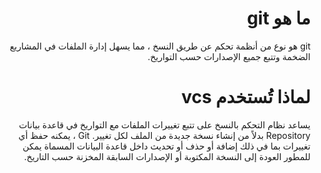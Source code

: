 <div dir = rtl > 
  
 <h1>  ما هو git
</h1> 

 <p> git هو نوع من أنظمة تحكم عن طريق النسخ ، مما يسهل إدارة الملفات في المشاريع الضخمة وتتبع جميع الإصدارات حسب التواريخ.  
  <p> 
    
<h1> لماذا تُستخدم vcs </h1>
<p>
    يساعد نظام التحكم بالنسخ على تتبع تغييرات الملفات مع التواريخ في قاعدة بيانات Repository   بدلاً من إنشاء نسخة جديدة من الملف لكل تغيير.
Git  ، يمكنه حفظ أي تغييرات بما في ذلك إضافة أو حذف أو تحديث داخل قاعدة البيانات المسماة 
يمكن للمطور العودة إلى النسخة المكتوبة أو الإصدارات السابقة المخزنة حسب التاريخ.
  </p> 
  </dir >

